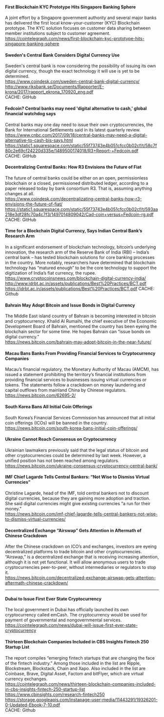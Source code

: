 #### First Blockchain KYC Prototype Hits Singapore Banking Sphere
A joint effort by a Singapore government authority and several major banks has delivered the first local know-your-customer (KYC) Blockchain prototype. The KYC solution focuses on customer data sharing between member institutions subject to customer agreement.
https://cointelegraph.com/news/first-blockchain-kyc-prototype-hits-singapore-banking-sphere

#### Sweden's Central Bank Considers Digital Currency Use
Sweden's central bank is now considering the possibility of issuing its own digital currency, though the exact technology it will use is yet to be determined.  
https://www.coindesk.com/sweden-central-bank-digital-currency/  
http://www.riksbank.se/Documents/Rapporter/E-krona/2017/rapport_ekrona_170920_eng.pdf  
CACHE: GitHub

#### Fedcoin? Central banks may need 'digital alternative to cash,' global financial watchdog says
Central banks may one day need to issue their own cryptocurrencies, the Bank for International Settlements said in its latest quarterly review.  
https://www.cnbc.com/2017/09/18/central-banks-may-need-a-digital-alternative-to-cash-bis-says.html  
https://static1.squarespace.com/static/55f73743e4b051cfcc0b02cf/t/58c7f80c2e69cf24220d335e/1489500174018/R3+Report-+Fedcoin.pdf  
CACHE: GitHub

#### Decentralizing Central Banks: How R3 Envisions the Future of Fiat
The future of central banks could be either on an open, permissionless blockchain or a closed, permissioned distributed ledger, according to a paper released today by bank consortium R3. That is, assuming anything changes at all.  
https://www.coindesk.com/decentralizating-central-banks-how-r3-envisions-the-future-of-fiat/
https://static1.squarespace.com/static/55f73743e4b051cfcc0b02cf/t/593aa218e3df28fc70a4c7f3/1497014809042/Cad-coin+versus+Fedcoin-rg.pdf
CACHE: GitHub

#### Time for a Blockchain Digital Currency, Says Indian Central Bank’s Research Arm
In a significant endorsement of blockchain technology, bitcoin’s underlying innovation, the research arm of the Reserve Bank of India (RBI) – India’s central bank – has tested blockchain solutions for core banking processes in the country. More notably, researchers have determined that blockchain technology has “matured enough” to be the core technology to support the digitization of India’s fiat currency, the rupee.  
https://www.cryptocoinsnews.com/blockchain-digital-currency-india/  
http://www.idrbt.ac.in/assets/publications/Best%20Practices/BCT.pdf  
https://idrbt.ac.in/assets/publications/Best%20Practices/BCT.pdf
CACHE: Github

#### Bahrain May Adopt Bitcoin and Issue Bonds in Digital Currency
The Middle East island country of Bahrain is becoming interested in bitcoin and cryptocurrency. Khalid Al Rumaihi, the chief executive of the Economic Development Board of Bahrain, mentioned the country has been eyeing the blockchain sector for some time. He hopes Bahrain can “issue bonds on digital currency.”  
https://news.bitcoin.com/bahrain-may-adopt-bitcoin-in-the-near-future/

#### Macau Bans Banks From Providing Financial Services to Cryptocurrency Companies
Macau’s financial regulatory, the Monetary Authority of Macau (AMCM), has issued a statement prohibiting the territory’s financial institutions from providing financial services to businesses issuing virtual currencies or tokens. The statements follow a crackdown on money laundering and capital outflows from mainland China by Chinese regulators.  
https://news.bitcoin.com/62695-2/


#### South Korea Bans All Initial Coin Offerings
South Korea’s Financial Services Commission has announced that all initial coin offerings (ICOs) will be banned in the country.  
https://news.bitcoin.com/south-korea-bans-initial-coin-offerings/

#### Ukraine Cannot Reach Consensus on Cryptocurrency
Ukrainian lawmakers previously said that the legal status of bitcoin and other cryptocurrencies could be determined by last week. However, a unified position has not been reached among regulators.  
https://news.bitcoin.com/ukraine-consensus-cryptocurrency-central-bank/

#### IMF Chief Lagarde Tells Central Bankers: “Not Wise to Dismiss Virtual Currencies”
Christine Lagarde, head of the IMF, told central bankers not to discount digital currencies, because they are gaining more adoption and traction. She said digital currencies might give existing currencies “a run for their money.”  
https://news.bitcoin.com/imf-chief-lagarde-tells-central-bankers-not-wise-to-dismiss-virtual-currencies/

#### Decentralized Exchange “Airswap” Gets Attention in Aftermath of Chinese Crackdown
After the Chinese crackdown on ICO’s and exchanges, investors are eyeing decentralized platforms to trade bitcoin and other cryptocurrencies.
“Airswap,” is a decentralized exchange that is receiving increasing attention, although it is not yet functional. It will allow anonymous users to trade cryptocurrencies peer-to-peer, without intermediaries or regulators to stop it.  
https://news.bitcoin.com/decentralized-exchange-airswap-gets-attention-aftermath-chinese-crackdown/

---

#### Dubai to Issue First Ever State Cryptocurrency
The local government in Dubai has officially launched its own cryptocurrency called emCash. The cryptocurrency would be used for payment of governmental and nongovernmental services.  
https://cointelegraph.com/news/dubai-will-issue-first-ever-state-cryptocurrency

#### Thirteen Blockchain Companies Included in CBS Insights Fintech 250 Startup List
The report compiles “emerging fintech startups that are changing the face of the fintech industry.” Among those included in the list are Ripple, Blockstream, Blockstack, Chain and Xapo. Also included in the list are Coinbase, Brave, Digital Asset, Factom and bitFlyer, which are virtual currency exchanges.  
https://cointelegraph.com/news/thirteen-blockchain-companies-included-in-cbs-insights-fintech-250-startup-list  
https://www.cbinsights.com/research-fintech250  
https://storage.googleapis.com/instapage-user-media/11443291/19326201-0-Updated-Ebook-7-10.pdf  
CACHE: Github
